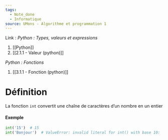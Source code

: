```yaml
---
tags:
  - Note_done
  - Informatique
source: UMons - Algorithme et programmation 1
---
```


Link :
_Python : Types, valeurs et expressions_
1. [[Python]]
1. [[2.1.1 - Valeur (python)]]

_Python : Fonctions_
1. [[3.1.1 - Fonction (python)]]

# Définition
La fonction `int` convertit une chaîne de caractères d’un nombre en un entier
#### Exemple 
```python
int('15')  # 15
int('Bonjour')  # ValueError: invalid literal for int() with base 10: 'Bonjour'
```
